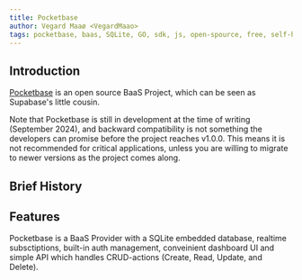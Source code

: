 ```yaml
---
title: Pocketbase
author: Vegard Maaø <VegardMaao>
tags: pocketbase, baas, SQLite, GO, sdk, js, open-spource, free, self-hosting
---
```


## Introduction

[Pocketbase](https://pocketbase.io/) is an open source BaaS Project, which can be seen as Supabase's little cousin.

Note that Pocketbase is still in development at the time of writing (September 2024), and backward compatibility is not something the developers can promise before the project reaches v1.0.0. This means it is not recommended for critical applications, unless you are willing to migrate to newer versions as the project comes along.

## Brief History

## Features

Pocketbase is a BaaS Provider with a SQLite embedded database, realtime subsctiptions, built-in auth management, conveinient dashboard UI and simple API which handles CRUD-actions (Create, Read, Update, and Delete).
